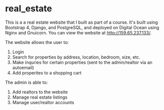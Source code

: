 # real_estate

This is a a real estate website that I built as part of a course.
It's built using Bootstrap 4, Django, and PostgreSQL, and deployed on Digital Ocean using Nginx and Gnuicorn. You can view the website at http://159.65.237.133/.

The website allows the user to:
1. Login
2. Search for properties by address, location, bedroom, size, etc.
3. Make inquries for certain properties (sent to the admin/realtor via an autoemail)
4. Add properites to a shopping cart

The admin is able to:
1. Add realtors to the website
2. Manage real estate listings
3. Manage user/realtor accounts


